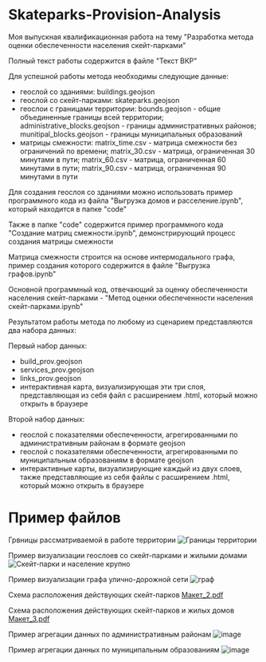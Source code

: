 # Skateparks-Provision-Analysis
Моя выпускная квалификационная работа на тему "Разработка метода оценки обеспеченности населения скейт-парками"

Полный текст работы содержится в файле "Текст ВКР"

Для успешной работы метода необходимы следующие данные:
- геослой со зданиями:
    buildings.geojson
- геослой со скейт-парками:
    skateparks.geojson
- геослои с границами территории:
    bounds.geojson - общие объединенные границы всей территории;
    administrative_blocks.geojson - границы административных районов;
    munitipal_blocks.geojson - границы муниципальных образований
- матрицы смежности:
    matrix_time.csv - матрица смежности без ограничений по времени;
    matrix_30.csv - матрица, ограниченная 30 минутами в пути;
    matrix_60.csv - матрица, ограниченная 60 минутами в пути;
    matrix_90.csv - матрица, ограниченная 90 минутами в пути

Для создания геослоя со зданиями можно использовать пример программного кода из файла "Выгрузка домов и расселение.ipynb", который находится в папке "code"

Также в папке "code" содержится пример программного кода "Создание матриц смежности.ipynb", демонстрирующий процесс создания матрицы смежности

Матрица смежности строится на основе интермодального графа, пример создания которого содержится в файле "Выгрузка графов.ipynb"

Основной программный код, отвечающий за оценку обеспеченности населения скейт-парками - "Метод оценки обеспеченности населения скейт-парками.ipynb"

Результатом работы метода по любому из сценарием представляются два набора данных:

Первый набор данных:
- build_prov.geojson
- services_prov.geojson
- links_prov.geojson
- интерактивная карта, визуализирующая эти три слоя, представляющая из себя файл с расширением .html, который можно открыть в браузере

Второй набор данных:
- геослой с показателями обеспеченности, агрегированными по административным районам в формате geojson
- геослой с показателями обеспеченности, агрегированными по муниципальным образованиям в формате geojson
- интерактивные карты, визуализирующие каждый из двух слоев, также представляющие из себя файлы с расширением .html, который можно открыть в браузере

# Пример файлов
Грвницы рассматриваемой в работе территории
![Границы территории](https://github.com/user-attachments/assets/cf1695e0-1fe6-4bf1-b4f8-3018b5fa518d)

Пример визуализации геослоев со скейт-парками и жилыми домами
![Скейт-парки и население крупно](https://github.com/user-attachments/assets/32be93c4-46a7-429d-907a-0c43731605e0)

Пример визуализации графа улично-дорожной сети
![граф](https://github.com/user-attachments/assets/24fff167-282c-4ca9-a0f9-6cc597f5fc66)

Схема расположения действующих скейт-парков
[Макет_2.pdf](https://github.com/user-attachments/files/19880844/_2.pdf)

Схема расположения действующих скейт-парков и жилых домов
[Макет_3.pdf](https://github.com/user-attachments/files/19880863/_3.pdf)

Пример агрегации данных по административным районам
![image](https://github.com/user-attachments/assets/3dd02cca-f3b0-4d90-ac18-75a989bf26cb)

Пример агрегации данных по муниципальным образованиям
![image](https://github.com/user-attachments/assets/a72a85fa-f91b-4e37-a71a-d54614458817)


